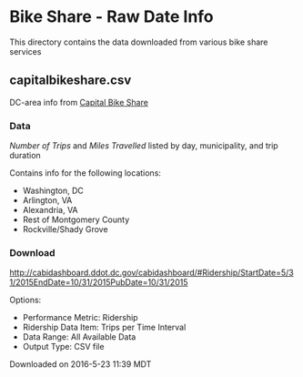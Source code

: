 # Bike Share - Raw Date Info
This directory contains the data downloaded from various bike share services

## capitalbikeshare.csv
DC-area info from [Capital Bike Share](http://www.capitalbikeshare.com/system-data)

### Data
_Number of Trips_ and _Miles Travelled_ listed by day, municipality, and trip duration

Contains info for the following locations:
- Washington, DC
- Arlington, VA
- Alexandria, VA
- Rest of Montgomery County
- Rockville/Shady Grove

### Download
http://cabidashboard.ddot.dc.gov/cabidashboard/#Ridership/StartDate=5/31/2015EndDate=10/31/2015PubDate=10/31/2015

Options:
- Performance Metric: Ridership
- Ridership Data Item: Trips per Time Interval
- Data Range: All Available Data
- Output Type: CSV file

Downloaded on 2016-5-23 11:39 MDT
